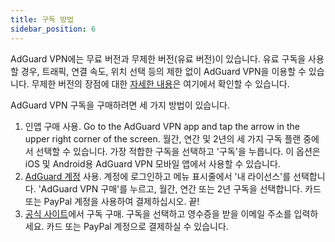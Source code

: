 ```yaml
---
title: 구독 방법
sidebar_position: 6
---
```


AdGuard VPN에는 무료 버전과 무제한 버전(유료 버전)이 있습니다. 유료 구독을 사용할 경우, 트래픽, 연결 속도, 위치 선택 등의 제한 없이 AdGuard VPN을 이용할 수 있습니다. 무제한 버전의 장점에 대한 [자세한 내용](free-vs-unlimited.md)은 여기에서 확인할 수 있습니다.

AdGuard VPN 구독을 구매하려면 세 가지 방법이 있습니다.

1. 인앱 구매 사용. Go to the AdGuard VPN app and tap the arrow in the upper right corner of the screen. 월간, 연간 및 2년의 세 가지 구독 플랜 중에서 선택할 수 있습니다. 가장 적합한 구독을 선택하고 '구독'을 누릅니다. 이 옵션은 iOS 및 Android용 AdGuard VPN 모바일 앱에서 사용할 수 있습니다.
2. [AdGuard 계정](https://my.adguard.com/main.html) 사용. 계정에 로그인하고 메뉴 표시줄에서 '내 라이선스'를 선택합니다. 'AdGuard VPN 구매'를 누르고, 월간, 연간 또는 2년 구독을 선택합니다. 카드 또는 PayPal 계정을 사용하여 결제하십시오. 끝!
3. [공식 사이트](https://adguard-vpn.com/license.html)에서 구독 구매. 구독을 선택하고 영수증을 받을 이메일 주소를 입력하세요. 카드 또는 PayPal 계정으로 결제하실 수 있습니다.